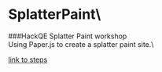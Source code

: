 # SplatterPaint\
###HackQE Splatter Paint workshop\
Using Paper.js to create a splatter paint site.\

[link to steps](https://workshops.hackclub.com/splatter_paint/)
